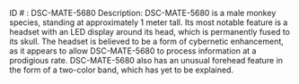 ID # : DSC-MATE-5680
Description: DSC-MATE-5680 is a male monkey species, standing at approximately 1 meter tall. Its most notable feature is a headset with an LED display around its head, which is permanently fused to its skull. The headset is believed to be a form of cybernetic enhancement, as it appears to allow DSC-MATE-5680 to process information at a prodigious rate. DSC-MATE-5680 also has an unusual forehead feature in the form of a two-color band, which has yet to be explained.